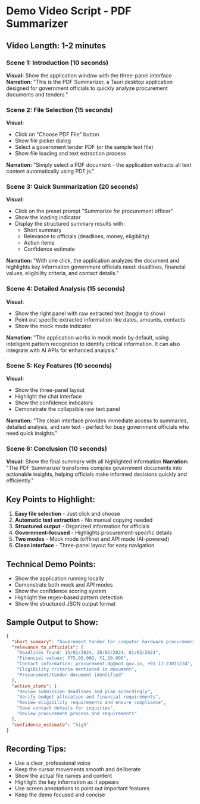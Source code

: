 # Demo Video Script - PDF Summarizer

## Video Length: 1-2 minutes

### Scene 1: Introduction (10 seconds)
**Visual:** Show the application window with the three-panel interface
**Narration:** "This is the PDF Summarizer, a Tauri desktop application designed for government officials to quickly analyze procurement documents and tenders."

### Scene 2: File Selection (15 seconds)
**Visual:** 
- Click on "Choose PDF File" button
- Show file picker dialog
- Select a government tender PDF (or the sample text file)
- Show file loading and text extraction process

**Narration:** "Simply select a PDF document - the application extracts all text content automatically using PDF.js."

### Scene 3: Quick Summarization (20 seconds)
**Visual:**
- Click on the preset prompt "Summarize for procurement officer"
- Show the loading indicator
- Display the structured summary results with:
  - Short summary
  - Relevance to officials (deadlines, money, eligibility)
  - Action items
  - Confidence estimate

**Narration:** "With one click, the application analyzes the document and highlights key information government officials need: deadlines, financial values, eligibility criteria, and contact details."

### Scene 4: Detailed Analysis (15 seconds)
**Visual:**
- Show the right panel with raw extracted text (toggle to show)
- Point out specific extracted information like dates, amounts, contacts
- Show the mock mode indicator

**Narration:** "The application works in mock mode by default, using intelligent pattern recognition to identify critical information. It can also integrate with AI APIs for enhanced analysis."

### Scene 5: Key Features (10 seconds)
**Visual:**
- Show the three-panel layout
- Highlight the chat interface
- Show the confidence indicators
- Demonstrate the collapsible raw text panel

**Narration:** "The clean interface provides immediate access to summaries, detailed analysis, and raw text - perfect for busy government officials who need quick insights."

### Scene 6: Conclusion (10 seconds)
**Visual:** Show the final summary with all highlighted information
**Narration:** "The PDF Summarizer transforms complex government documents into actionable insights, helping officials make informed decisions quickly and efficiently."

## Key Points to Highlight:
1. **Easy file selection** - Just click and choose
2. **Automatic text extraction** - No manual copying needed
3. **Structured output** - Organized information for officials
4. **Government-focused** - Highlights procurement-specific details
5. **Two modes** - Mock mode (offline) and API mode (AI-powered)
6. **Clean interface** - Three-panel layout for easy navigation

## Technical Demo Points:
- Show the application running locally
- Demonstrate both mock and API modes
- Show the confidence scoring system
- Highlight the regex-based pattern detection
- Show the structured JSON output format

## Sample Output to Show:
```json
{
  "short_summary": "Government tender for computer hardware procurement worth ₹75,00,000 with submission deadline of 28/02/2024.",
  "relevance_to_officials": [
    "Deadlines found: 15/01/2024, 28/02/2024, 01/03/2024",
    "Financial values: ₹75,00,000, ₹1,50,000",
    "Contact information: procurement.dp@mod.gov.in, +91-11-23011234",
    "Eligibility criteria mentioned in document",
    "Procurement/tender document identified"
  ],
  "action_items": [
    "Review submission deadlines and plan accordingly",
    "Verify budget allocation and financial requirements",
    "Review eligibility requirements and ensure compliance",
    "Save contact details for inquiries",
    "Review procurement process and requirements"
  ],
  "confidence_estimate": "high"
}
```

## Recording Tips:
- Use a clear, professional voice
- Keep the cursor movements smooth and deliberate
- Show the actual file names and content
- Highlight the key information as it appears
- Use screen annotations to point out important features
- Keep the demo focused and concise
